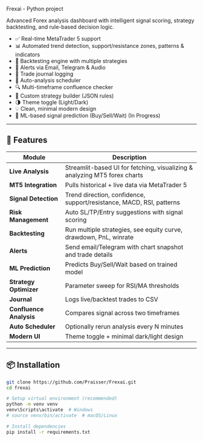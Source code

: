 Frexai - Python project

Advanced Forex analysis dashboard with intelligent signal scoring, strategy backtesting, and rule-based decision logic.

- ✅ Real-time MetaTrader 5 support
- 📊 Automated trend detection, support/resistance zones, patterns & indicators
- 🧪 Backtesting engine with multiple strategies
- 🔔 Alerts via Email, Telegram & Audio
- 🧾 Trade journal logging
- 🔁 Auto-analysis scheduler
- 🔍 Multi-timeframe confluence checker
- 🧩 Custom strategy builder (JSON rules)
- 🌗 Theme toggle (Light/Dark)
- 💡 Clean, minimal modern design
- 🧠 ML-based signal prediction (Buy/Sell/Wait) (In Progress)
---

## 🚀 Features

| Module                       | Description                                                                 |
|-----------------------------|-----------------------------------------------------------------------------|
| **Live Analysis**           | Streamlit-based UI for fetching, visualizing & analyzing MT5 forex charts   |
| **MT5 Integration**         | Pulls historical + live data via MetaTrader 5                              |
| **Signal Detection**        | Trend direction, confidence, support/resistance, MACD, RSI, patterns        |
| **Risk Management**         | Auto SL/TP/Entry suggestions with signal scoring                            |
| **Backtesting**             | Run multiple strategies, see equity curve, drawdown, PnL, winrate           |
| **Alerts**                  | Send email/Telegram with chart snapshot and trade details                   |
| **ML Prediction**           | Predicts Buy/Sell/Wait based on trained model                               |
| **Strategy Optimizer**      | Parameter sweep for RSI/MA thresholds                                       |
| **Journal**                 | Logs live/backtest trades to CSV                                            |
| **Confluence Analysis**     | Compares signal across two timeframes                                       |
| **Auto Scheduler**          | Optionally rerun analysis every N minutes                                   |
| **Modern UI**               | Theme toggle + minimal dark/light design                                    |

---

## 📦 Installation

```bash
git clone https://github.com/Praisser/Frexai.git
cd frexai

# Setup virtual environment (recommended)
python -m venv venv
venv\Scripts\activate  # Windows
# source venv/bin/activate  # macOS/Linux

# Install dependencies
pip install -r requirements.txt
